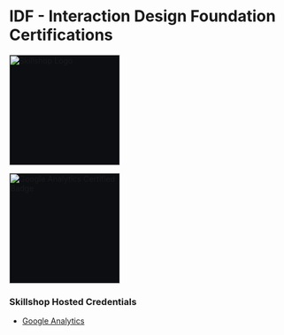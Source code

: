 # IDF - Interaction Design Foundation Certifications
<img src="https://skillshop.credential.net/assets/themes/skillshop.credential.net/images/header_logo.jpeg
" width="200" style="border:none; background-color:#0C0E12;" alt="Skillshop Logo">

<img src="https://templates.images.credential.net/16722171176440784346699372916351.png" width="200" style="border:none; background-color:#0C0E12;" alt="Google Analytics Certified Badge">

### Skillshop Hosted Credentials
- [Google Analytics](https://skillshop.credential.net/c7f301b5-1a0f-4449-901c-67d6c28f4dc4)